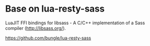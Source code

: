 # Base on lua-resty-sass

LuaJIT FFI bindings for libsass - A C/C++ implementation of a Sass compiler (http://libsass.org/).

https://github.com/bungle/lua-resty-sass
